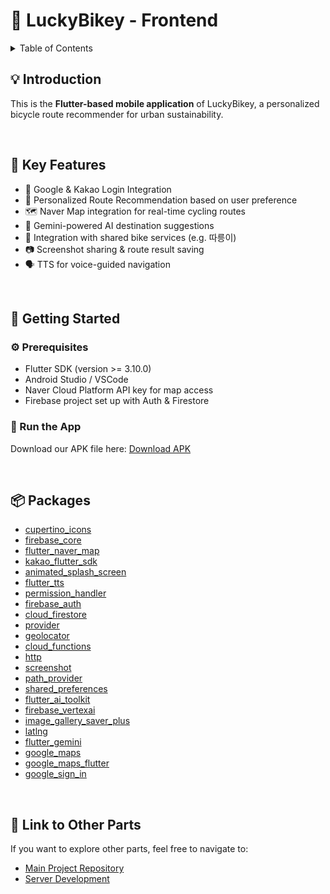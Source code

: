 # 🚴 LuckyBikey - Frontend

<details>
<summary>Table of Contents</summary>

- [🚴 LuckyBikey - Frontend](#-luckybikey---frontend)
  - [💡 Introduction](#-introduction)
  - [📱 Key Features](#-key-features)
  - [🔧 Getting Started](#-getting-started)
    - [⚙️ Prerequisites](#️-prerequisites)
    - [🚀 Run the App](#-run-the-app)
  - [📦 Packages](#-packages)
  - [🔗 Link to Other Parts](#-link-to-other-parts)

 
 
</details>

## 💡 Introduction

This is the **Flutter-based mobile application** of LuckyBikey, a personalized bicycle route recommender for urban sustainability.

<br>

## 📱 Key Features

- 🔐 Google & Kakao Login Integration  
- 🧭 Personalized Route Recommendation based on user preference  
- 🗺️ Naver Map integration for real-time cycling routes  
- 🤖 Gemini-powered AI destination suggestions  
- 🛴 Integration with shared bike services (e.g. 따릉이)  
- 📷 Screenshot sharing & route result saving
- 🗣️ TTS for voice-guided navigation

<br>

## 🔧 Getting Started

### ⚙️ Prerequisites
- Flutter SDK (version >= 3.10.0)
- Android Studio / VSCode
- Naver Cloud Platform API key for map access
- Firebase project set up with Auth & Firestore

### 🚀 Run the App

Download our APK file here: [Download APK](https://drive.google.com/file/d/1rxAWtahSjyerxTiMYMMgJ46R-NAyCovx/view?usp=sharing)

<br>

## 📦 Packages

- [cupertino_icons](https://pub.dev/packages/cupertino_icons)
- [firebase_core](https://pub.dev/packages/firebase_core)
- [flutter_naver_map](https://pub.dev/packages/flutter_naver_map)
- [kakao_flutter_sdk](https://pub.dev/packages/kakao_flutter_sdk)
- [animated_splash_screen](https://pub.dev/packages/animated_splash_screen)
- [flutter_tts](https://pub.dev/packages/flutter_tts)
- [permission_handler](https://pub.dev/packages/permission_handler)
- [firebase_auth](https://pub.dev/packages/firebase_auth)
- [cloud_firestore](https://pub.dev/packages/cloud_firestore)
- [provider](https://pub.dev/packages/provider)
- [geolocator](https://pub.dev/packages/geolocator)
- [cloud_functions](https://pub.dev/packages/cloud_functions)
- [http](https://pub.dev/packages/http)
- [screenshot](https://pub.dev/packages/screenshot)
- [path_provider](https://pub.dev/packages/path_provider)
- [shared_preferences](https://pub.dev/packages/shared_preferences)
- [flutter_ai_toolkit](https://pub.dev/packages/flutter_ai_toolkit)
- [firebase_vertexai](https://pub.dev/packages/firebase_vertexai)
- [image_gallery_saver_plus](https://pub.dev/packages/image_gallery_saver_plus)
- [latlng](https://pub.dev/packages/latlng)
- [flutter_gemini](https://pub.dev/packages/flutter_gemini)
- [google_maps](https://pub.dev/packages/google_maps)
- [google_maps_flutter](https://pub.dev/packages/google_maps_flutter)
- [google_sign_in](https://pub.dev/packages/google_sign_in)


<br>

## 🔗 Link to Other Parts

If you want to explore other parts, feel free to navigate to:

- [Main Project Repository](https://github.com/jjoing/Luckybikey-APAC-Solution-Challenge-2025.git)
- [Server Development](https://github.com/JoonkyuJang/Luckybikey-server)
